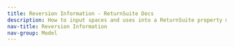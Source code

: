 ```yaml
---
title: Reversion Information - ReturnSuite Docs
description: How to input spaces and uses into a ReturnSuite property model.
nav-title: Reversion Information
nav-group: Model
---
```

